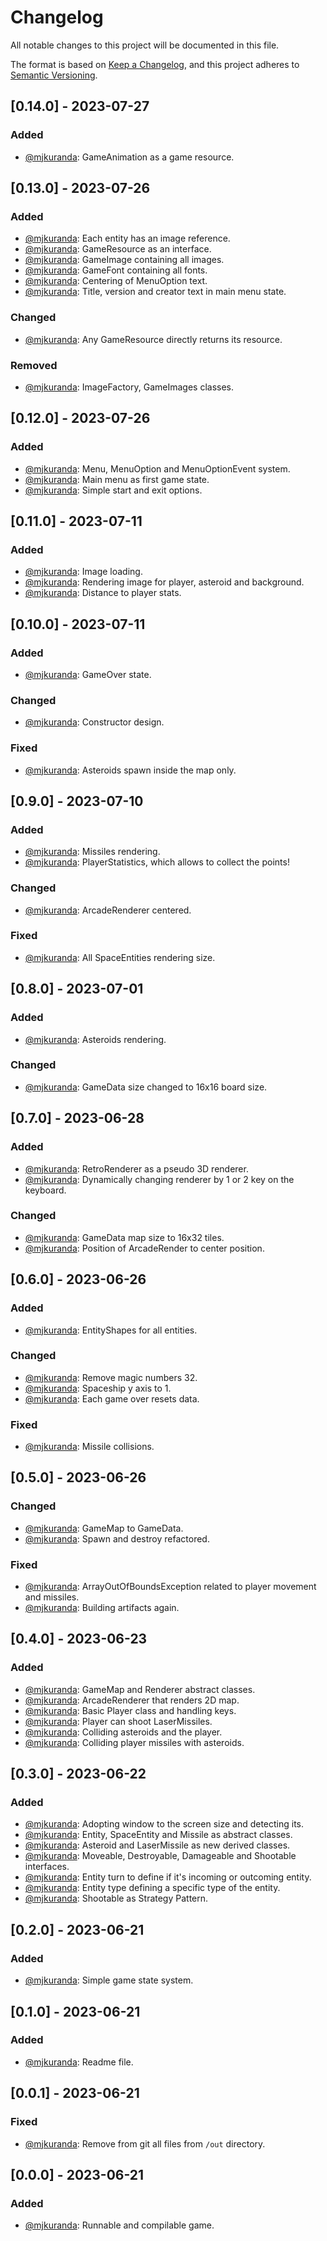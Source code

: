 # Changelog

All notable changes to this project will be documented in this file.

The format is based on [Keep a Changelog](https://keepachangelog.com/en/1.0.0/),
and this project adheres to [Semantic Versioning](https://semver.org/spec/v2.0.0.html).

## [0.14.0] - 2023-07-27
### Added
- [@mjkuranda](https://github.com/mjkuranda): GameAnimation as a game resource.

## [0.13.0] - 2023-07-26
### Added
- [@mjkuranda](https://github.com/mjkuranda): Each entity has an image reference.
- [@mjkuranda](https://github.com/mjkuranda): GameResource as an interface.
- [@mjkuranda](https://github.com/mjkuranda): GameImage containing all images.
- [@mjkuranda](https://github.com/mjkuranda): GameFont containing all fonts.
- [@mjkuranda](https://github.com/mjkuranda): Centering of MenuOption text.
- [@mjkuranda](https://github.com/mjkuranda): Title, version and creator text in main menu state.

### Changed
- [@mjkuranda](https://github.com/mjkuranda): Any GameResource directly returns its resource.

### Removed
- [@mjkuranda](https://github.com/mjkuranda): ImageFactory, GameImages classes.

## [0.12.0] - 2023-07-26
### Added
- [@mjkuranda](https://github.com/mjkuranda): Menu, MenuOption and MenuOptionEvent system.
- [@mjkuranda](https://github.com/mjkuranda): Main menu as first game state.
- [@mjkuranda](https://github.com/mjkuranda): Simple start and exit options.

## [0.11.0] - 2023-07-11
### Added
- [@mjkuranda](https://github.com/mjkuranda): Image loading.
- [@mjkuranda](https://github.com/mjkuranda): Rendering image for player, asteroid and background.
- [@mjkuranda](https://github.com/mjkuranda): Distance to player stats.

## [0.10.0] - 2023-07-11
### Added
- [@mjkuranda](https://github.com/mjkuranda): GameOver state.

### Changed
- [@mjkuranda](https://github.com/mjkuranda): Constructor design.

### Fixed
- [@mjkuranda](https://github.com/mjkuranda): Asteroids spawn inside the map only.

## [0.9.0] - 2023-07-10
### Added
- [@mjkuranda](https://github.com/mjkuranda): Missiles rendering.
- [@mjkuranda](https://github.com/mjkuranda): PlayerStatistics, which allows to collect the points!

### Changed
- [@mjkuranda](https://github.com/mjkuranda): ArcadeRenderer centered.

### Fixed
- [@mjkuranda](https://github.com/mjkuranda): All SpaceEntities rendering size.

## [0.8.0] - 2023-07-01
### Added
- [@mjkuranda](https://github.com/mjkuranda): Asteroids rendering.

### Changed
- [@mjkuranda](https://github.com/mjkuranda): GameData size changed to 16x16 board size.

## [0.7.0] - 2023-06-28
### Added
- [@mjkuranda](https://github.com/mjkuranda): RetroRenderer as a pseudo 3D renderer.
- [@mjkuranda](https://github.com/mjkuranda): Dynamically changing renderer by 1 or 2 key on the keyboard.

### Changed
- [@mjkuranda](https://github.com/mjkuranda): GameData map size to 16x32 tiles.
- [@mjkuranda](https://github.com/mjkuranda): Position of ArcadeRender to center position.

## [0.6.0] - 2023-06-26
### Added
- [@mjkuranda](https://github.com/mjkuranda): EntityShapes for all entities.

### Changed
- [@mjkuranda](https://github.com/mjkuranda): Remove magic numbers 32.
- [@mjkuranda](https://github.com/mjkuranda): Spaceship y axis to 1.
- [@mjkuranda](https://github.com/mjkuranda): Each game over resets data.

### Fixed
- [@mjkuranda](https://github.com/mjkuranda): Missile collisions.

## [0.5.0] - 2023-06-26
### Changed
- [@mjkuranda](https://github.com/mjkuranda): GameMap to GameData.
- [@mjkuranda](https://github.com/mjkuranda): Spawn and destroy refactored.

### Fixed
- [@mjkuranda](https://github.com/mjkuranda): ArrayOutOfBoundsException related to player movement and missiles.
- [@mjkuranda](https://github.com/mjkuranda): Building artifacts again.

## [0.4.0] - 2023-06-23
### Added
- [@mjkuranda](https://github.com/mjkuranda): GameMap and Renderer abstract classes.
- [@mjkuranda](https://github.com/mjkuranda): ArcadeRenderer that renders 2D map.
- [@mjkuranda](https://github.com/mjkuranda): Basic Player class and handling keys.
- [@mjkuranda](https://github.com/mjkuranda): Player can shoot LaserMissiles. 
- [@mjkuranda](https://github.com/mjkuranda): Colliding asteroids and the player.
- [@mjkuranda](https://github.com/mjkuranda): Colliding player missiles with asteroids.

## [0.3.0] - 2023-06-22
### Added
- [@mjkuranda](https://github.com/mjkuranda): Adopting window to the screen size and detecting its.
- [@mjkuranda](https://github.com/mjkuranda): Entity, SpaceEntity and Missile as abstract classes.
- [@mjkuranda](https://github.com/mjkuranda): Asteroid and LaserMissile as new derived classes.
- [@mjkuranda](https://github.com/mjkuranda): Moveable, Destroyable, Damageable and Shootable interfaces.
- [@mjkuranda](https://github.com/mjkuranda): Entity turn to define if it's incoming or outcoming entity.
- [@mjkuranda](https://github.com/mjkuranda): Entity type defining a specific type of the entity.
- [@mjkuranda](https://github.com/mjkuranda): Shootable as Strategy Pattern.

## [0.2.0] - 2023-06-21
### Added
- [@mjkuranda](https://github.com/mjkuranda): Simple game state system.

## [0.1.0] - 2023-06-21
### Added
- [@mjkuranda](https://github.com/mjkuranda): Readme file.

## [0.0.1] - 2023-06-21
### Fixed
- [@mjkuranda](https://github.com/mjkuranda): Remove from git all files from `/out` directory.

## [0.0.0] - 2023-06-21
### Added
- [@mjkuranda](https://github.com/mjkuranda): Runnable and compilable game.